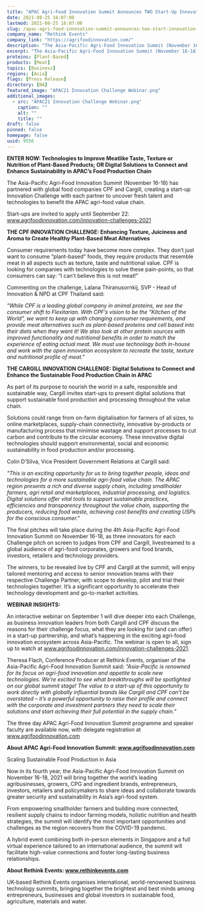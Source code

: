 ```yaml
---
title: "APAC Agri-Food Innovation Summit Announces TWO Start-Up Innovation Challenges, with CPF and Cargill"
date: 2021-08-25 16:07:08
lastmod: 2021-08-25 16:07:08
slug: /apac-agri-food-innovation-summit-announces-two-start-innovation-challenges-cpf-and-cargill
company_name: "Rethink Events"
company_link: "https://agrifoodinnovation.com/"
description: "​​​​​​​The Asia-Pacific Agri-Food Innovation Summit (November 16-18) has partnered with global food companies CPF and Cargill, creating a start-up Innovation Challenge with each partner to uncover fresh talent and technologies to benefit the APAC agri-food value chain."
excerpt: "​​​​​​​The Asia-Pacific Agri-Food Innovation Summit (November 16-18) has partnered with global food companies CPF and Cargill, creating a start-up Innovation Challenge with each partner to uncover fresh talent and technologies to benefit the APAC agri-food value chain."
proteins: [Plant-Based]
products: [Meat]
topics: [Business]
regions: [Asia]
flags: [Press Release]
directory: [NA]
featured_image: "APAC21 Innovation Challenge Webinar.png"
additional_images:
  - src: "APAC21 Innovation Challenge Webinar.png"
    caption: ""
    alt: ""
    title: ""
draft: false
pinned: false
homepage: false
uuid: 9556
---
```

<p><strong>ENTER NOW: Technologies to Improve Meatlike Taste, Texture or Nutrition of Plant-Based Products; OR Digital Solutions to Connect and Enhance Sustainability in APAC’s Food Production Chain</strong></p>
<p>The Asia-Pacific Agri-Food Innovation Summit (November 16-18) has partnered with global food companies CPF and Cargill, creating a start-up Innovation Challenge with each partner to uncover fresh talent and technologies to benefit the APAC agri-food value chain.</p>
<p>Start-ups are invited to apply until September 22: <a href="http://www.agrifoodinnovation.com/innovation-challenges-2021">www.agrifoodinnovation.com/innovation-challenges-2021</a></p>
<p><strong>THE CPF INNOVATION CHALLENGE: Enhancing Texture, Juiciness and Aroma to Create Healthy Plant-Based Meat Alternatives</strong></p>
<p>Consumer requirements today have become more complex. They don’t just want to consume “plant-based” foods, they require products that resemble meat in all aspects such as texture, taste and nutritional value. CPF is looking for companies with technologies to solve these pain-points, so that consumers can say: “I can’t believe this is not meat!”</p>
<p>Commenting on the challenge, Lalana Thiranusornkij, SVP - Head of Innovation & NPD at CPF Thailand said:</p>
<p><em>"While CPF is a leading global company in animal proteins, we see the consumer shift to Flexitarian. With CPF’s vision to be the "Kitchen of the World", we want to keep up with changing consumer requirements, and provide meat alternatives such as plant-based proteins and cell based into their diets when they want it! We also look at other protein sources with improved functionality and nutritional benefits in order to match the experience of eating actual meat. We must use technology both in-house and work with the open innovation ecosystem to recreate the taste, texture and nutritional profile of meat."</em></p>
<p><strong>THE CARGILL INNOVATION CHALLENGE: Digital Solutions to Connect and Enhance the Sustainable Food Production Chain in APAC</strong></p>
<p>As part of its purpose to nourish the world in a safe, responsible and sustainable way, Cargill invites start-ups to present digital solutions that support sustainable food production and processing throughout the value chain.</p>
<p>Solutions could range from on-farm digitalisation for farmers of all sizes, to online marketplaces, supply-chain connectivity, innovative by-products or manufacturing process that minimise wastage and support processes to cut carbon and contribute to the circular economy. These innovative digital technologies should support environmental, social and economic sustainability in food production and/or processing.</p>
<p>Colin D’Silva, Vice President Government Relations at Cargill said:</p>
<p><em>"This is an exciting opportunity for us to bring together people, ideas and technologies for a more sustainable agri-food value chain. The APAC region presents a rich and diverse supply chain, including smallholder farmers, agri retail and marketplaces, industrial processing, and logistics. Digital solutions offer vital tools to support sustainable practices, efficiencies and transparency throughout the value chain, supporting the producers, reducing food waste, achieving cost benefits and creating USPs for the conscious consumer."</em></p>
<p>The final pitches will take place during the 4th Asia-Pacific Agri-Food Innovation Summit on November 16-18, as three innovators for each Challenge pitch on screen to judges from CPF and Cargill, livestreamed to a global audience of agri-food corporates, growers and food brands, investors, retailers and technology providers.</p>
<p>The winners, to be revealed live by CPF and Cargill at the summit, will enjoy tailored mentoring and access to senior innovation teams with their respective Challenge Partner, with scope to develop, pilot and trial their technologies together. It’s a significant opportunity to accelerate their technology development and go-to-market activities.</p>
<p><strong>WEBINAR INSIGHTS:</strong></p>
<p>An interactive webinar on September 1 will dive deeper into each Challenge, as business innovation leaders from both Cargill and CPF discuss the reasons for their challenge focus, what they are looking for (and can offer) in a start-up partnership, and what’s happening in the exciting agri-food innovation ecosystem across Asia-Pacific. The webinar is open to all, sign up to watch at <a href="http://www.agrifoodinnovation.com/innovation-challenges-2021">www.agrifoodinnovation.com/innovation-challenges-2021</a>.</p>
<p>Theresa Flach, Conference Producer at Rethink Events, organiser of the Asia-Pacific Agri-Food Innovation Summit said: <em>“Asia-Pacific is renowned for its focus on agri-food innovation and appetite to scale new technologies. We’re excited to see what breakthroughs will be spotlighted on our global summit stage! The value to a start-up of this opportunity to work directly with globally influential brands like Cargill and CPF can’t be overstated – it’s a powerful opportunity to raise their profile and connect with the corporate and investment partners they need to scale their solutions and start achieving their full potential in the supply chain.”</em></p>
<p>The three day APAC Agri-Food Innovation Summit programme and speaker faculty are available now, with delegate registration at <a href="http://www.agrifoodinnovation.com">www.agrifoodinnovation.com</a></p>
<p><strong>About APAC Agri-Food Innovation Summit: <a href="http://www.agrifoodinnovation.com">www.agrifoodinnovation.com</a></strong></p>
<p>Scaling Sustainable Food Production in Asia</p>
<p>Now in its fourth year, the Asia-Pacific Agri-Food Innovation Summit on November 16-18, 2021 will bring together the world’s leading agribusinesses, growers, CPG and ingredient brands, entrepreneurs, investors, retailers and policymakers to share ideas and collaborate towards greater security and sustainability in Asia’s agri-food system.</p>
<p>From empowering smallholder farmers and building more connected, resilient supply chains to indoor farming models, holistic nutrition and health strategies, the summit will identify the most important opportunities and challenges as the region recovers from the COVID-19 pandemic.</p>
<p>A hybrid event combining both in-person elements in Singapore and a full virtual experience tailored to an international audience, the summit will facilitate high-value connections and foster long-lasting business relationships.</p>
<p><strong>About Rethink Events: <a href="http://www.rethinkevents.com">www.rethinkevents.com</a></strong></p>
<p>UK-based Rethink Events organises international, world-renowned business technology summits, bringing together the brightest and best minds among entrepreneurs, businesses and global investors in sustainable food, agriculture, materials and water.</p>
